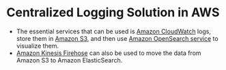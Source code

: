 # Centralized Logging Solution in AWS
- The essential services that can be used is [Amazon CloudWatch](../8_MonitoringServices/AmazonCloudWatch/Readme.md) logs, store them in [Amazon S3](../7_StorageServices/3_ObjectStorageS3/Readme.md), and then use [Amazon OpenSearch service](https://aws.amazon.com/opensearch-service/) to visualize them.
- [Amazon Kinesis Firehose](https://aws.amazon.com/kinesis/data-firehose/) can also be used to move the data from Amazon S3 to Amazon ElasticSearch.